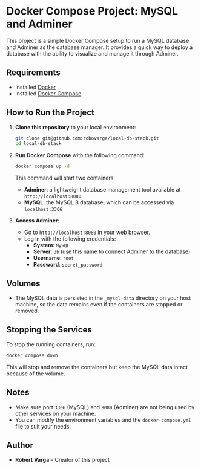 
# Docker Compose Project: MySQL and Adminer

This project is a simple Docker Compose setup to run a MySQL database and Adminer as the database manager. It provides a quick way to deploy a database with the ability to visualize and manage it through Adminer.

## Requirements

- Installed [Docker](https://docs.docker.com/get-docker/)
- Installed [Docker Compose](https://docs.docker.com/compose/install/)

## How to Run the Project

1. **Clone this repository** to your local environment:
   ```bash
   git clone git@github.com:robovarga/local-db-stack.git
   cd local-db-stack
   ```

2. **Run Docker Compose** with the following command:
   ```bash
   docker compose up -d
   ```

   This command will start two containers:
   - **Adminer**: a lightweight database management tool available at `http://localhost:8080`
   - **MySQL**: the MySQL 8 database, which can be accessed via `localhost:3306`

3. **Access Adminer**:
   - Go to `http://localhost:8080` in your web browser.
   - Log in with the following credentials:
     - **System**: `MySQL`
     - **Server**: `db` (use this name to connect Adminer to the database)
     - **Username**: `root`
     - **Password**: `secret_password`

## Volumes

- The MySQL data is persisted in the `_mysql-data` directory on your host machine, so the data remains even if the containers are stopped or removed.

## Stopping the Services

To stop the running containers, run:

```bash
docker compose down
```

This will stop and remove the containers but keep the MySQL data intact because of the volume.

## Notes

- Make sure port `3306` (MySQL) and `8080` (Adminer) are not being used by other services on your machine.
- You can modify the environment variables and the `docker-compose.yml` file to suit your needs.

## Author

- **Róbert Varga** – Creator of this project
